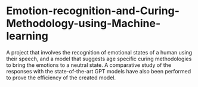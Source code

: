 # Emotion-recognition-and-Curing-Methodology-using-Machine-learning
A project that involves the recognition of emotional states of a human using their speech, and a model that suggests age specific curing methodologies to bring the emotions to a neutral state. A comparative study of the responses with the state-of-the-art GPT models have also been performed to prove the efficiency of the created model.
